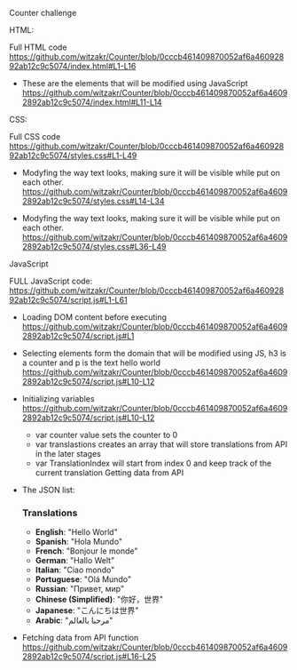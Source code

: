 Counter challenge 

HTML:

Full HTML code
https://github.com/witzakr/Counter/blob/0cccb461409870052af6a46092892ab12c9c5074/index.html#L1-L16

- These are the elements that will be modified using JavaScript
https://github.com/witzakr/Counter/blob/0cccb461409870052af6a46092892ab12c9c5074/index.html#L11-L14


CSS:

Full CSS code
https://github.com/witzakr/Counter/blob/0cccb461409870052af6a46092892ab12c9c5074/styles.css#L1-L49

- Modyfing the way text looks, making sure it will be visible while put on each other.
https://github.com/witzakr/Counter/blob/0cccb461409870052af6a46092892ab12c9c5074/styles.css#L14-L34

- Modyfing the way text looks, making sure it will be visible while put on each other.
https://github.com/witzakr/Counter/blob/0cccb461409870052af6a46092892ab12c9c5074/styles.css#L36-L49


JavaScript

FULL JavaScript code:
https://github.com/witzakr/Counter/blob/0cccb461409870052af6a46092892ab12c9c5074/script.js#L1-L61
- Loading DOM content before executing
https://github.com/witzakr/Counter/blob/0cccb461409870052af6a46092892ab12c9c5074/script.js#L1
- Selecting elements form the domain that will be modified using JS, h3 is a counter and p is the text hello world
https://github.com/witzakr/Counter/blob/0cccb461409870052af6a46092892ab12c9c5074/script.js#L10-L12
- Initializing variables
https://github.com/witzakr/Counter/blob/0cccb461409870052af6a46092892ab12c9c5074/script.js#L10-L12
  - var counter value sets the counter to 0
  - var translastions creates an array that will store translations from API in the later stages
  - var TranslationIndex will start from index 0 and keep track of the current translation
Getting data from API
- The JSON list:
  ### Translations

  - **English**: "Hello World"
  - **Spanish**: "Hola Mundo"
  - **French**: "Bonjour le monde"
  - **German**: "Hallo Welt"
  - **Italian**: "Ciao mondo"
  - **Portuguese**: "Olá Mundo"
  - **Russian**: "Привет, мир"
  - **Chinese (Simplified)**: "你好，世界"
  - **Japanese**: "こんにちは世界"
  - **Arabic**: "مرحبا بالعالم"
- Fetching data from API function
  https://github.com/witzakr/Counter/blob/0cccb461409870052af6a46092892ab12c9c5074/script.js#L16-L25

